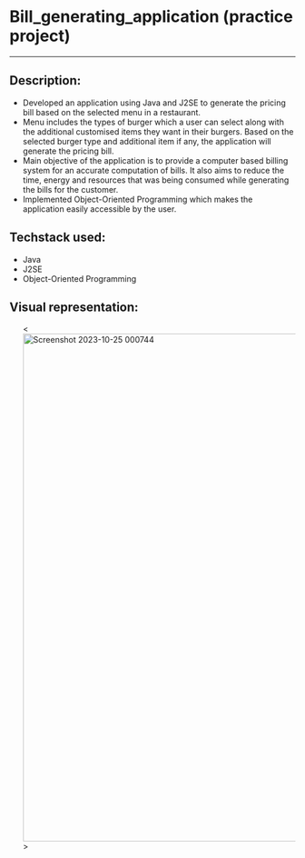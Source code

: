 # Bill_generating_application (practice project)

<hr/>

<h2 align="left">Description:</h2>
<ul>
<li align="left">Developed an application using Java and J2SE to generate the pricing bill based on the selected menu in a restaurant.</li>
<li align="left">Menu includes the types of burger which a user can select along with the additional customised items they want in their burgers. Based on the selected burger type and additional item if any, the application will generate the pricing bill.</li>
<li align="left">Main objective of the application is to provide a computer based billing system for an accurate computation of bills. It also aims to reduce the time, energy and resources that was being consumed while generating the bills for the customer.</li>
<li align="left">Implemented Object-Oriented Programming which makes the application easily accessible by the user.</li>
</ul>

<h2 align="left">Techstack used:</h2>
<ul>
<li align="left">Java</li>
<li align="left">J2SE</li>
<li align="left">Object-Oriented Programming</li>
</ul>

<h2 align="left">Visual representation:</h2>
<ul>
<<img width="894" alt="Screenshot 2023-10-25 000744" src="https://github.com/Aparajit-19/Bill_generating_application/assets/74190792/3bdfdfc3-4d67-4dea-b3e0-301e537633e3">>
</ul>





